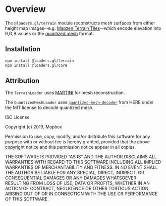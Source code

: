 # Overview

The `@loaders.gl/terrain` module reconstructs mesh surfaces from either height
map images--e.g. [Mapzen Terrain Tiles][mapzen_terrain_tiles]--which encode
elevation into R,G,B values or the [quantized mesh][quantized_mesh] format.

[mapzen_terrain_tiles]: https://github.com/tilezen/joerd/blob/master/docs/formats.md
[quantized_mesh]: https://github.com/CesiumGS/quantized-mesh

## Installation

```bash
npm install @loaders.gl/terrain
npm install @loaders.gl/core
```

## Attribution

The `TerrainLoader` uses [MARTINI](https://github.com/mapbox/martini) for mesh
reconstruction.

The `QuantizedMeshLoader` uses
[`quantized-mesh-decoder`][quantized-mesh-decoder] from HERE under the MIT
license to decode quantized mesh.

[quantized-mesh-decoder]: https://github.com/heremaps/quantized-mesh-decoder

ISC License

Copyright (c) 2019, Mapbox

Permission to use, copy, modify, and/or distribute this software for any purpose
with or without fee is hereby granted, provided that the above copyright notice
and this permission notice appear in all copies.

THE SOFTWARE IS PROVIDED "AS IS" AND THE AUTHOR DISCLAIMS ALL WARRANTIES WITH
REGARD TO THIS SOFTWARE INCLUDING ALL IMPLIED WARRANTIES OF MERCHANTABILITY AND
FITNESS. IN NO EVENT SHALL THE AUTHOR BE LIABLE FOR ANY SPECIAL, DIRECT,
INDIRECT, OR CONSEQUENTIAL DAMAGES OR ANY DAMAGES WHATSOEVER RESULTING FROM LOSS
OF USE, DATA OR PROFITS, WHETHER IN AN ACTION OF CONTRACT, NEGLIGENCE OR OTHER
TORTIOUS ACTION, ARISING OUT OF OR IN CONNECTION WITH THE USE OR PERFORMANCE OF
THIS SOFTWARE.
